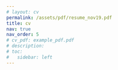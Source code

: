 ```yaml
---
# layout: cv
permalink: /assets/pdf/resume_nov19.pdf
title: cv
nav: true
nav_order: 5
# cv_pdf: example_pdf.pdf
# description:
# toc:
#   sidebar: left
---
```

